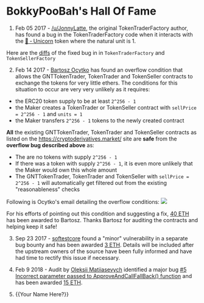 # BokkyPooBah's Hall Of Fame

1. Feb 05 2017 - [/u/JonnyLatte](https://www.reddit.com/user/JonnyLatte), the original TokenTraderFactory author, has found a bug in the TokenTraderFactory code when it interacts with the [🦄 ‐ Unicorn](https://github.com/bokkypoobah/TokenTrader/wiki/🦄-‐-Unicorn) token where the natural unit is 1.

  Here are the [diffs](https://github.com/bokkypoobah/TokenTrader/commit/376cdb1feccc4fb613daff9d6b0130b70cc942ce) of the fixed bug in in `TokenTraderFactory` and `TokenSellerFactory`

2. Feb 14 2017 - [Bartosz Ocytko](https://github.com/bocytko) has found an overflow condition that allows the GNTTokenTrader, TokenTrader and TokenSeller contracts to exchange the tokens for very little ethers. The conditions for this situation to occur are very very unlikely as it requires:
  * the ERC20 token supply to be at least `2^256 - 1`
  * the Maker creates a TokenTrader or TokenSeller contract with `sellPrice = 2^256 - 1` and `units = 1`
  * the Maker transfers `2^256 - 1` tokens to the newly created contract

  **All** the existing GNTTokenTrader, TokenTrader and TokenSeller contracts as listed on the https://cryptoderivatives.market/ site are **safe** from the **overflow bug described above** as:
  * The are no tokens with supply `2^256 - 1`
  * If there was a token with supply `2^256 - 1`, it is even more unlikely that the Maker would own this whole amount
  * The GNTTokenTrader, TokenTrader and TokenSeller with `sellPrice = 2^256 - 1` will automatically get filtered out from the existing "reasonableness" checks

  Following is Ocytko's email detailing the overflow conditions:
  ![](https://github.com/bokkypoobah/TokenTrader/blob/master/doc/images/OcytkoEmail_20170212.png)

  For his efforts of pointing out this condition and suggesting a fix, [40 ETH](https://etherscan.io/tx/0x4ddb60659cee7ef4c65616325c1f31fcba8787fa9a751f5480770c498e7c999d) has been awarded to Bartosz. Thanks Bartosz for auditing the contracts and helping keep it safe!

3. Sep 23 2017 - [softestcore](https://www.reddit.com/user/softestcore) found a "minor" vulnerability in a separate bug bounty and has been awarded [3 ETH](https://etherscan.io/tx/0x3b39db0e4e9cec0804bc5199c3d24a6b8b856910e29954c9a30712a12ebb539c). Details will be included after the upstream owners of the source have been fully informed and have had time to rectify this issue if necessary.

4. Feb 9 2018 - Audit by [Oleksii Matiiasevych](https://github.com/lastperson) identified a major bug
  [#5 Incorrect parameter passed to ApproveAndCallFallBack() function](https://github.com/bokkypoobah/BokkyPooBahsTokenTeleportationServiceSmartContract/issues/5) and has been awarded [15 ETH](https://etherscan.io/tx/0x7f8383321d39087f45a9fe3a113ae5fdf63905bf9ff06d5b98994841e18772a0).

5. {{Your Name Here?}}
